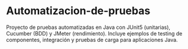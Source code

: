 # Automatizacion-de-pruebas
Proyecto de pruebas automatizadas en Java con JUnit5 (unitarias), Cucumber (BDD) y JMeter (rendimiento). Incluye ejemplos de testing de componentes, integración y pruebas de carga para aplicaciones Java.
